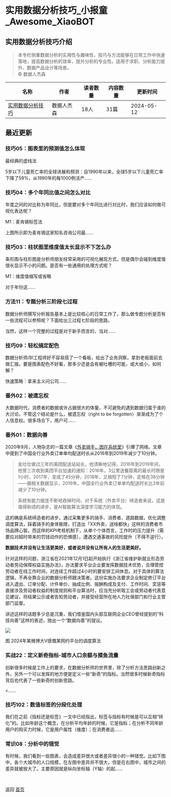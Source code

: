 # 实用数据分析技巧_小报童_Awesome_XiaoBOT

## 实用数据分析技巧介绍
> 本专栏侧重数据分析的实用性与趣味性，技巧与方法能够在日常工作中快速落地，提高数据分析的效率，提升分析的专业性。适用于求职、分析能力提升、数据产品设计等场景。  
© 数据人杰森  
  


|名称|作者|读者数量|内容数量|更新时间|
|---|---|---|---|---|
|[实用数据分析技巧](https://xiaobot.net/p/bi?refer=0b133df9-27dc-423b-8101-639049001c13)|数据人杰森|18人|31篇|2024-05-12|

## 最近更新
### 技巧05：图表里的预测值怎么体现

最经典的虚线法

5岁以下儿童死亡率的全球进展和预测：自1990年以来，全球5岁以下儿童死亡率下降了59%，从1990年的每1000例活产......

### 技巧04：多个年同比值之间怎么对比

年度之间的对比称为年同比，但是要对多个年同比进行对比时，我们应该如何做可视化表达呢？

M1：麦肯锡标签法

上图所示即为麦肯锡这家知名咨询公司最......

### 技巧03：柱状图里维度值太长显示不下怎么办

条形图与柱形图是分析师朋友经常采用的可视化展现方式，但是偶尔会碰到维度值很长显示不小的问题。是否有一些通用的处理方式呢？

M1：维度值缩写或省略

对于年份这......

### 方法11：专题分析三阶段七过程

数据分析师撰写分析报告基本上是比较核心的日常工作了。那么做专题分析是否有一些流程可以参照呢？下面给出三过程七阶段的思路。

当然，这样一个完整的过程是对于新手而言的，当对......

### 技巧09：轻松搞定配色

数据分析师/BI工程师好不容易搭了一个看板，给出了业务洞察，拿到老板面前去做汇报。要是图表配色不好看，那多少还是会有被吐槽的可能，或大或小，如何解？

快速策略：拿来主义问公司......

### 番外02：被遗忘权

大数据时代，消费者的数据或许占据很大的体量，不可避免的遇到数据归属于谁的大讨论。不管这个结论是什么，被遗忘权（right to be
forgotten）渐渐成为了个人信息权。很多场合下，用户可......

### 番外01：数据向善

2020年9月，人物杂志的一篇文章《[外卖骑手，困在系统里](https://baijiahao.baidu.com/s?id=1677231323622016633)》引爆了网络。文章中提到了中国全行业外卖订单单均配送时长从2016年到2019年减少了10分钟。

>
> 金壮壮做过三年的美团配送站站长，他清晰地记得，2016年到2019年间，他曾三次收到美团平台加速的通知：2016年，3公里送餐距离的最长时限是1小时，2017年，变成了45分钟，2018年，又缩短了7分钟，定格在38分钟——据相关数据显示，2019年，中国全行业外卖订单单均配送时长比3年前减少了10分钟。
>
> 系统有能力接连不断地吞掉时间，对于系统（外卖平台）缔造者来说，这是值得称颂的进步，是AI智能算法深度学习能力的体现。

这的确是系统缔造者的进步，通过采集更多的骑手、消费者、道路数据，优化调整调度算法，踩着骑手的身体极限，打造出「XX外卖，送啥都快」这样的消费者市场品牌心智。而这样的KPI考核机制下，从单个个体而言，工作时的压力提升（需要应对超时带来的罚钱动作的恐惧感），遭遇交通事故的风险提升（不得不逆行）。

**数据技术并没有让生活更美好，或者说并没有让所有人的生活更美好。**

针对这样的问题，浙江省在2021年12月1日起开始执行《浙江省维护新就业形态劳动者劳动保障权益实施办法》，办法要求平台企业要发挥数据技术优势，合理管控劳动者在线工作时间，对连续工作超过4小时的要安排工间休息。对于具体的算法逻辑，不再全靠企业的数据分析师跟决策者。这份实施办法要求企业制定修订平台进入退出、订单分配、计件单价、抽成比例、报酬构成及支付、工作时间、奖惩等直接涉及劳动者权益的制度规则和平台算法时，应当充分听取工会或劳动者代表意见建议，将结果公示或者告知劳动者，并接受经营所在地人力社保部门和行业主管部门监督。

讲述这样的话题多少总是沉重，我们借鉴国内头部互联网企业CEO曾经提到的“科技向善”这样的表述，抛出一个“数据向善”的提议。

![](https://static.xiaobot.net/file/2024-05-09/1173/4e92c009a7f67520357d65c9e7a142dd.png)

图 2024年某微博大V感慨某网约平台的调度算法

### 实战22：定义新奇指标-城市人口余额与摸鱼流量

创新很多时候是工作上的要求，在数据分析师的世界里，除了分析方法思路创新之外，另外一个可以发挥的地方便是定义一些“新奇”的指标。当然很多时候新奇指标背后也代表了一些新奇的创新思路。

<......

### 技巧102：数值标签的分段化处理

我们在之前《指标还是标签》一文中已经指出，标签与指标有时候是可以互相“转化”的。比如年龄这个概念，在分析平均年龄的时候，它是指标；在分析不同年龄用户的购买力时候，它是用户属性（维度）；在消费者运......

### 常识08：分析中的错觉

有时候，我们看到一些图表，会造成差异很大或者差异很小的一种错觉。比如下图中，各个大城市的人口规模，在左图中差异并不很大，但是在右图中，城市之间的差异就被放大了。主要原因就是纵向坐标轴（Y轴）的起......


<a href="https://github.com/Reno9527/awesome-xiaobot" style="color: white; text-decoration: none;">awesome-xiaobot</a>

返回 [首页](../README.md)
